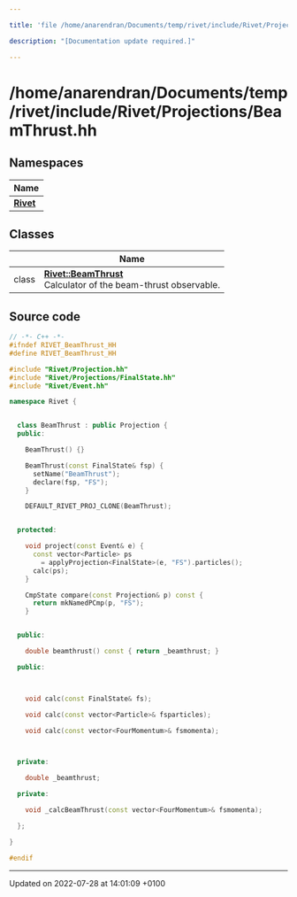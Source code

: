 ```yaml
---

title: 'file /home/anarendran/Documents/temp/rivet/include/Rivet/Projections/BeamThrust.hh'

description: "[Documentation update required.]"

---
```


# /home/anarendran/Documents/temp/rivet/include/Rivet/Projections/BeamThrust.hh



## Namespaces

| Name           |
| -------------- |
| **[Rivet](http://example.org/namespaces/namespacerivet/)**  |

## Classes

|                | Name           |
| -------------- | -------------- |
| class | **[Rivet::BeamThrust](http://example.org/classes/classrivet_1_1beamthrust/)** <br>Calculator of the beam-thrust observable.  |




## Source code

```cpp
// -*- C++ -*-
#ifndef RIVET_BeamThrust_HH
#define RIVET_BeamThrust_HH

#include "Rivet/Projection.hh"
#include "Rivet/Projections/FinalState.hh"
#include "Rivet/Event.hh"

namespace Rivet {


  class BeamThrust : public Projection {
  public:

    BeamThrust() {}

    BeamThrust(const FinalState& fsp) {
      setName("BeamThrust");
      declare(fsp, "FS");
    }

    DEFAULT_RIVET_PROJ_CLONE(BeamThrust);


  protected:

    void project(const Event& e) {
      const vector<Particle> ps
        = applyProjection<FinalState>(e, "FS").particles();
      calc(ps);
    }

    CmpState compare(const Projection& p) const {
      return mkNamedPCmp(p, "FS");
    }


  public:

    double beamthrust() const { return _beamthrust; }

  public:



    void calc(const FinalState& fs);

    void calc(const vector<Particle>& fsparticles);

    void calc(const vector<FourMomentum>& fsmomenta);



  private:

    double _beamthrust;

  private:

    void _calcBeamThrust(const vector<FourMomentum>& fsmomenta);

  };

}

#endif
```


-------------------------------

Updated on 2022-07-28 at 14:01:09 +0100
